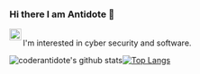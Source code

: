 ### Hi there I am Antidote 👋

<a href="https://twitter.com/coderantidote">
  <img align="left" alt="coderantidote - Twitter" width="21px" src="https://image.flaticon.com/icons/svg/889/889147.svg" />
</a>
<br />
I'm interested in cyber security and software.
<br />

![coderantidote's github stats](https://github-readme-stats.vercel.app/api?theme=radical&username=coderantidote&hide=["issues"]&show_icons=true)[![Top Langs](https://github-readme-stats.vercel.app/api/top-langs/?theme=radical&username=coderantidote)](https://github.com/anuraghazra/github-readme-stats)
